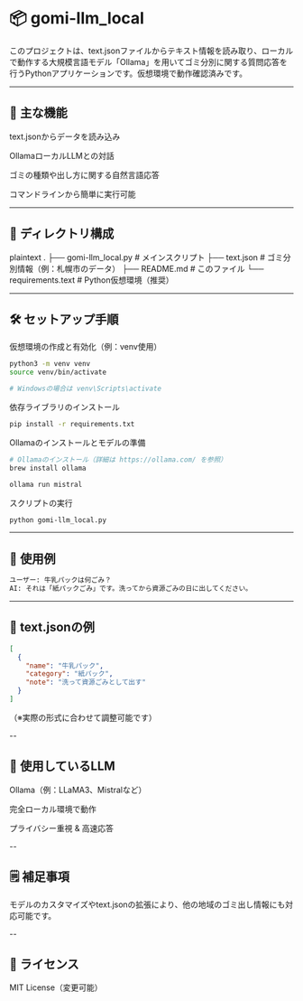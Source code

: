 # 📦 gomi-llm_local
このプロジェクトは、text.jsonファイルからテキスト情報を読み取り、ローカルで動作する大規模言語モデル「Ollama」を用いてゴミ分別に関する質問応答を行うPythonアプリケーションです。仮想環境で動作確認済みです。

---

## 🔧 主な機能
text.jsonからデータを読み込み

OllamaローカルLLMとの対話

ゴミの種類や出し方に関する自然言語応答

コマンドラインから簡単に実行可能

---

## 📁 ディレクトリ構成
plaintext
.
├── gomi-llm_local.py     # メインスクリプト
├── text.json              # ゴミ分別情報（例：札幌市のデータ）
├── README.md              # このファイル
└── requirements.text      # Python仮想環境（推奨）

---

## 🛠️ セットアップ手順
仮想環境の作成と有効化（例：venv使用）

```bash
python3 -m venv venv
source venv/bin/activate

# Windowsの場合は venv\Scripts\activate
```

依存ライブラリのインストール

```bash
pip install -r requirements.txt
```

Ollamaのインストールとモデルの準備

```bash
# Ollamaのインストール（詳細は https://ollama.com/ を参照）
brew install ollama

ollama run mistral
```

スクリプトの実行

```bash
python gomi-llm_local.py
```

---

## 📘 使用例
```bash
ユーザー: 牛乳パックは何ごみ？
AI: それは「紙パックごみ」です。洗ってから資源ごみの日に出してください。
```

---

## 📝 text.jsonの例
```json
[
  {
    "name": "牛乳パック",
    "category": "紙パック",
    "note": "洗って資源ごみとして出す"
  }
]
```
（※実際の形式に合わせて調整可能です）

--

## 🧠 使用しているLLM
Ollama（例：LLaMA3、Mistralなど）

完全ローカル環境で動作

プライバシー重視 & 高速応答

--

## 🗒 補足事項
モデルのカスタマイズやtext.jsonの拡張により、他の地域のゴミ出し情報にも対応可能です。

--

## 📄 ライセンス
MIT License（変更可能）